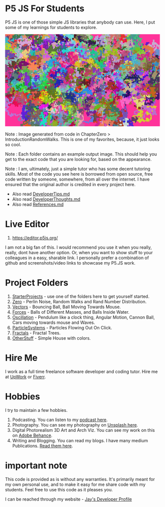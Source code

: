 # P5 JS For Students

P5 JS is one of those simple JS libraries that anybody can use. Here, I put some of my learnings for students to explore.

![image info](RandomWalk_October4th2021_800px.png)

Note : Image generated from code in ChapterZero > IntroductionRandomWalks. This is one of my favorites, because, it just looks so cool.

Note : Each folder contains an example output image. This should help you get to the exact code that you are looking for, based on the appearance.

Note : I am, ultimately, just a simple tutor who has some decent tutoring skills. Most of the code you see here is borrowed from open source, free code written by someone, somewhere, from all over the internet. I have ensured that the original author is credited in every project here.

- Also read [DeveloperTips.md](DeveloperTips.md)
- Also read [DeveloperThoughts.md](DeveloperThoughts.md)
- Also read [References.md](References.md)

# Live Editor

1. https://editor.p5js.org/

I am not a big fan of this. I would recommend you use it when you really, really, dont have another option. Or, when you want to show stuff to your colleagues in a easy, sharable link. I personally prefer a combination of github and screenshots/video links to showcase my P5.JS work.

# Project Folders

1. [StarterProjects](StarterProjects) - use one of the folders here to get yourself started.
1. [Zero](ChapterZero) - Perlin Noise, Random Walks and Rand Number Distribution.
1. [Vectors](ChapterOneVectors) - Bouncing Ball, Ball Moving Towards Mouse.
1. [Forces](ChapterTwoForces) - Balls of Different Masses, and Balls Inside Water.
1. [Oscillation](ChapterThreeOscillation) - Pendulum like a clock thing, Angular Motion, Cannon Ball, Cars moving towards mouse and Waves.
1. [ParticleSystems](ChapterFourParticleSystems) - Particles Flowing Out On Click.
1. [Fractals](ChapterEightFractals) - Fractal Trees.
1. [OtherStuff](OtherProjects) - Simple House with colors.

# Hire Me

I work as a full time freelance software developer and coding tutor. Hire me at [UpWork](https://www.upwork.com/fl/vijayasimhabr) or [Fiverr](https://www.fiverr.com/jay_codeguy).

# Hobbies

I try to maintain a few hobbies.

1. Podcasting. You can listen to my [podcast here](https://stories.thechalakas.com/listen-to-podcast/).
1. Photography. You can see my photography on [Unsplash here](https://unsplash.com/@jay_neeruhaaku).
1. Digital Photorealism 3D Art and Arch Viz. You can see my work on this on [Adobe Behance](https://www.behance.net/vijayasimhabr).
1. Writing and Blogging. You can read my blogs. I have many medium Publications. [Read them here](https://medium.com/@vijayasimhabr).

# important note

This code is provided as is without any warranties. It's primarily meant for my own personal use, and to make it easy for me share code with my students. Feel free to use this code as it pleases you.

I can be reached through my website - [Jay's Developer Profile](https://jay-study-nildana.github.io/developerprofile)
